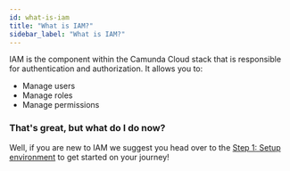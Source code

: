 ```yaml
---
id: what-is-iam
title: "What is IAM?"
sidebar_label: "What is IAM?"
---
```


IAM is the component within the Camunda Cloud stack that is responsible for authentication and authorization. It allows you to:
- Manage users
- Manage roles
- Manage permissions

### That's great, but what do I do now?
Well, if you are new to IAM we suggest you head over to the [Step 1: Setup environment](../getting-started/docker/setup-environment/) to get started on your journey!
